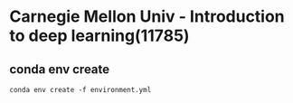 # Carnegie Mellon Univ - Introduction to deep learning(11785)

## conda env create

```
conda env create -f environment.yml
```
